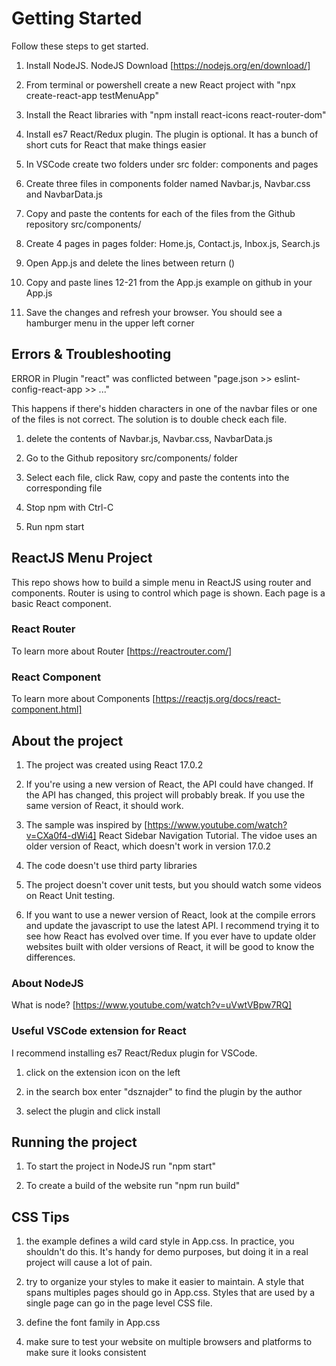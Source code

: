 # Getting Started

Follow these steps to get started.

1. Install NodeJS. NodeJS Download [https://nodejs.org/en/download/]

2. From terminal or powershell create a new React project with "npx create-react-app testMenuApp"

3. Install the React libraries with "npm install react-icons react-router-dom"

4. Install es7 React/Redux plugin. The plugin is optional. It has a bunch of short cuts for React that make things easier

5. In VSCode create two folders under src folder: components and pages

6. Create three files in components folder named Navbar.js, Navbar.css and NavbarData.js

7. Copy and paste the contents for each of the files from the Github repository src/components/

8. Create 4 pages in pages folder: Home.js, Contact.js, Inbox.js, Search.js

9. Open App.js and delete the lines between return ()

10. Copy and paste lines 12-21 from the App.js example on github in your App.js

11. Save the changes and refresh your browser. You should see a hamburger menu in the upper left corner

## Errors & Troubleshooting

ERROR in Plugin "react" was conflicted between "page.json >> eslint-config-react-app >> ..."

This happens if there's hidden characters in one of the navbar files or one of the files is not correct. The solution is to double check each file.

1. delete the contents of Navbar.js, Navbar.css, NavbarData.js

2. Go to the Github repository src/components/ folder

3. Select each file, click Raw, copy and paste the contents into the corresponding file

4. Stop npm with Ctrl-C

5. Run npm start


## ReactJS Menu Project

This repo shows how to build a simple menu in ReactJS using router and components. Router is using to control which page is shown. Each page is a basic React component.

### React Router

To learn more about Router [https://reactrouter.com/]

### React Component

To learn more about Components [https://reactjs.org/docs/react-component.html]

## About the project

1. The project was created using React 17.0.2

2. If you're using a new version of React, the API could have changed. If the API has changed, this project will probably break. If you use the same version of React, it should work.

3. The sample was inspired by [https://www.youtube.com/watch?v=CXa0f4-dWi4] React Sidebar Navigation Tutorial. The vidoe uses an older version of React, which doesn't work in version 17.0.2

4. The code doesn't use third party libraries

5. The project doesn't cover unit tests, but you should watch some videos on React Unit testing.

6. If you want to use a newer version of React, look at the compile errors and update the javascript to use the latest API. I recommend trying it to see how React has evolved over time. If you ever have to update older websites built with older versions of React, it will be good to know the differences. 

### About NodeJS

What is node? [https://www.youtube.com/watch?v=uVwtVBpw7RQ]

### Useful VSCode extension for React

I recommend installing es7 React/Redux plugin for VSCode.

1. click on the extension icon on the left

2. in the search box enter "dsznajder" to find the plugin by the author

3. select the plugin and click install


## Running the project

1. To start the project in NodeJS run "npm start"

2. To create a build of the website run "npm run build"

## CSS Tips

1. the example defines a wild card style in App.css. In practice, you shouldn't do this. It's handy for demo purposes, but doing it in a real project will cause a lot of pain.

2. try to organize your styles to make it easier to maintain. A style that spans multiples pages should go in App.css. Styles that are used by a single page can go in the page level CSS file.

3. define the font family in App.css

4. make sure to test your website on multiple browsers and platforms to make sure it looks consistent

